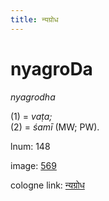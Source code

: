```yaml
---
title: न्यग्रोध
---
```


# nyagroDa

<i>nyagrodha</i>  <div n="P" />(1) = <i>vaṭa;</i> <div n="P" />(2) = <i>śamī</i> (MW; PW).

lnum: 148

image: [569](https://www.sanskrit-lexicon.uni-koeln.de/scans/csl-apidev/servepdf.php?dict=snp&page=569)

cologne link: [न्यग्रोध](https://sanskrit-lexicon.uni-koeln.de/scans/csl-apidev/getword.php?dict=snp&key=न्यग्रोध)

